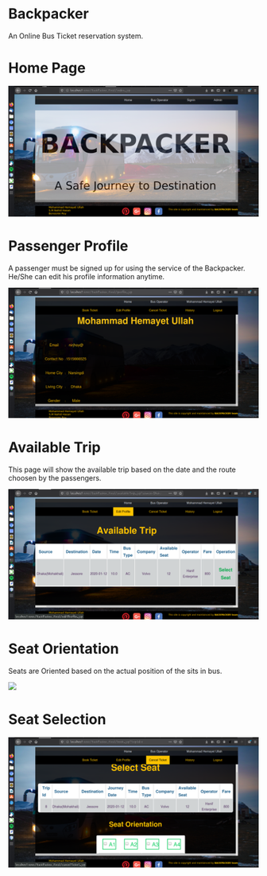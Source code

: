 # Backpacker
An Online Bus Ticket reservation system. 

# Home Page

![](screenshot/backpacker.png)

# Passenger Profile
A passenger must be signed up for using the service of the Backpacker. He/She can edit his profile information anytime. 

![](screenshot/backpacker-profile.png)

# Available Trip
This page will show the available trip based on the date and the route choosen by the passengers. 

![](screenshot/backpacker-availabletrip.png)

# Seat Orientation
Seats are Oriented based on the actual position of the sits in bus. 

![](screenshot/sit-orientation.png)

# Seat Selection

![](screenshot/select-sit.png)

